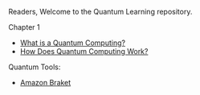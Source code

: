 Readers, Welcome to the Quantum Learning repository. 

Chapter 1
- [What is a Quantum Computing?](https://github.com/careerplanner1606/Quantum_Resources/wiki/What-Is-Quantum-Computing%3F)
- [How Does Quantum Computing Work?](https://github.com/careerplanner1606/Quantum_Resources/wiki/How-Does-Quantum-Computing-Work%3F)






Quantum Tools:
- [Amazon Braket](https://github.com/amazon-braket/amazon-braket-examples/blob/main/README.md)
